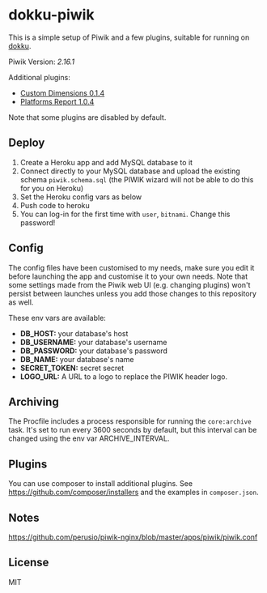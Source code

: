 # dokku-piwik

This is a simple setup of Piwik and a few plugins, suitable for running on [dokku](http://dokku.viewdocs.io/dokku/).

Piwik Version: *2.16.1*

Additional plugins:
- [Custom Dimensions 0.1.4](https://plugins.piwik.org/CustomDimensions)
- [Platforms Report 1.0.4](https://plugins.piwik.org/PlatformsReport)

Note that some plugins are disabled by default.

## Deploy

1. Create a Heroku app and add MySQL database to it
1. Connect directly to your MySQL database and upload the existing schema `piwik.schema.sql` (the PIWIK wizard will not be able to do this for you on Heroku)
1. Set the Heroku config vars as below
1. Push code to heroku
1. You can log-in for the first time with `user`, `bitnami`. Change this password!

## Config

The config files have been customised to my needs, make sure you edit it before launching the app and customise it to your own needs. Note that some settings made from the Piwik web UI (e.g. changing plugins) won't persist between launches unless you add those changes to this repository as well.

These env vars are available:

- **DB_HOST:** your database's host
- **DB_USERNAME:** your database's username
- **DB_PASSWORD:** your database's password
- **DB_NAME:** your database's name
- **SECRET_TOKEN:** secret secret
- **LOGO_URL:** A URL to a logo to replace the PIWIK header logo.

## Archiving

The Procfile includes a process responsible for running the `core:archive` task. It's set to run every 3600 seconds by default, but this interval can be changed using the env var ARCHIVE_INTERVAL.

## Plugins

You can use composer to install additional plugins. See https://github.com/composer/installers and the examples in `composer.json`.

## Notes

https://github.com/perusio/piwik-nginx/blob/master/apps/piwik/piwik.conf

## License

MIT
